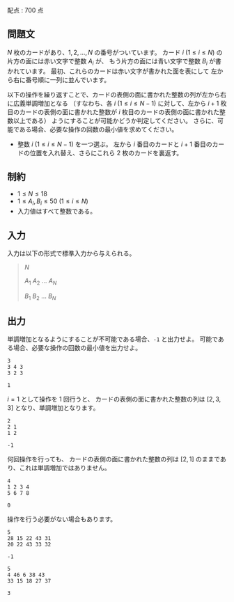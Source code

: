 配点 : $700$ 点

## 問題文

$N$ 枚のカードがあり、$1, 2, ..., N$ の番号がついています。
カード $i$ ($1 \leq i \leq N$) の片方の面には赤い文字で整数 $A_i$ が、
もう片方の面には青い文字で整数 $B_i$ が書かれています。
最初、これらのカードは赤い文字が書かれた面を表にして
左から右に番号順に一列に並んでいます。

以下の操作を繰り返すことで、カードの表側の面に書かれた整数の列が左から右に広義単調増加となる
（すなわち、各 $i$ ($1 \leq i \leq N - 1$) に対して、左から $i + 1$ 枚目のカードの表側の面に書かれた整数が
$i$ 枚目のカードの表側の面に書かれた整数以上である）
ようにすることが可能かどうか判定してください。
さらに、可能である場合、必要な操作の回数の最小値を求めてください。

- 整数 $i$ ($1 \leq i \leq N - 1$) を一つ選ぶ。
左から $i$ 番目のカードと $i + 1$ 番目のカードの位置を入れ替え、さらにこれら $2$ 枚のカードを裏返す。

## 制約

- $1 \leq N \leq 18$
- $1 \leq A_i, B_i \leq 50$ ($1 \leq i \leq N$)
- 入力値はすべて整数である。

## 入力

入力は以下の形式で標準入力から与えられる。

> $N$
> 
> $A_1$ $A_2$ $...$ $A_N$
> 
> $B_1$ $B_2$ $...$ $B_N$

## 出力

単調増加となるようにすることが不可能である場合、`-1` と出力せよ。
可能である場合、必要な操作の回数の最小値を出力せよ。

```input1
3
3 4 3
3 2 3
```

```output1
1
```

$i = 1$ として操作を $1$ 回行うと、
カードの表側の面に書かれた整数の列は $[2, 3, 3]$ となり、単調増加となります。

```input2
2
2 1
1 2
```

```output2
-1
```

何回操作を行っても、
カードの表側の面に書かれた整数の列は $[2, 1]$ のままであり、これは単調増加ではありません。

```input3
4
1 2 3 4
5 6 7 8
```

```output3
0
```

操作を行う必要がない場合もあります。

```input4
5
28 15 22 43 31
20 22 43 33 32
```

```output4
-1
```

```input5
5
4 46 6 38 43
33 15 18 27 37
```

```output5
3
```